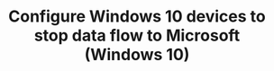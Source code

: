 ---
title: Configure Windows 10 devices to stop data flow to Microsoft (Windows 10)
redirect_url: http://technet.microsoft.com/en-us/itpro/windows/manage/configure-windows-10-devices-to-stop-data-flow-to-microsoft
---